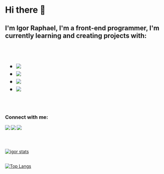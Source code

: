 <h1>Hi there 📝</h1> 

<h2><bold>I'm Igor Raphael, I'm a front-end programmer, I'm currently learning and creating projects with:</bold><h2/>
<br/>

- <img src="https://img.shields.io/badge/HTML5-E34F26?style=for-the-badge&logo=html5&logoColor=white"/>
- <img src="https://img.shields.io/badge/CSS3-1572B6?style=for-the-badge&logo=css3&logoColor=white"/>
- <img src="https://img.shields.io/badge/GitHub-100000?style=for-the-badge&logo=github&logoColor=white"/>
- <img src="https://img.shields.io/badge/GIT-E44C30?style=for-the-badge&logo=git&logoColor=white"/>
<br/>

<h3><bold>Connect with me:</bold></h3> 

<p>
<a href="https://www.instagram.com/diaas_07/">
<img align="left" src="https://img.shields.io/badge/Instagram-E4405F?style=for-the-badge&logo=instagram&logoColor=white"/>
</a>
<a href="https://web.facebook.com/igor.raphael.7106"/>
<img align="left" src="https://img.shields.io/badge/Facebook-1877F2?style=for-the-badge&logo=facebook&logoColor=white"/>
</a>
<a:mail="tenraphael06@gmail.com">
<img src="https://img.shields.io/badge/Gmail-D14836?style=for-the-badge&logo=gmail&logoColor=white"/>
</a> 
</p>
<br/>
<br/>
  
[![igor stats](https://github-readme-stats.vercel.app/api?username=IgorDias07)](https://github.com/anuraghazra/github-readme-stats)
<br/>
<br/>

[![Top Langs](https://github-readme-stats.vercel.app/api/top-langs/?username=IgorDias07)](https://github.com/anuraghazra/github-readme-stats)

